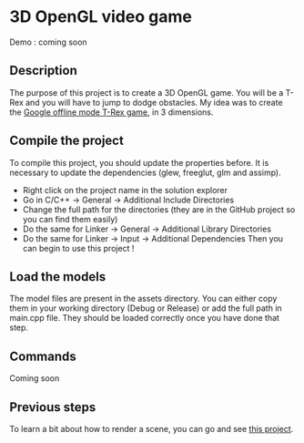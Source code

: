 # 3D OpenGL video game

Demo : coming soon

## Description

The purpose of this project is to create a 3D OpenGL game. You will be a T-Rex and you will have to jump to dodge obstacles. 
My idea was to create the [Google offline mode T-Rex game](http://www.trex-game.skipser.com/), in 3 dimensions.

## Compile the project

To compile this project, you should update the properties before.
It is necessary to update the dependencies (glew, freeglut, glm and assimp).
- Right click on the project name in the solution explorer
- Go in C/C++ -> General -> Additional Include Directories 
- Change the full path for the directories (they are in the GitHub project so you can find them easily)
- Do the same for Linker -> General -> Additional Library Directories 
- Do the same for Linker -> Input ->  Additional Dependencies 
Then you can begin to use this project !

## Load the models

The model files are present in the assets directory. You can either copy them in your working directory (Debug or Release) or add the full path in main.cpp file.
They should be loaded correctly once you have done that step.

## Commands

Coming soon

## Previous steps

To learn a bit about how to render a scene, you can go and see [this project](https://github.com/Wiinterfell/ComputerGraphics_VideoGameScene).